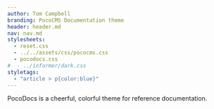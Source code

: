 ```yaml
---
author: Tom Campbell
branding: PocoCMS Documentation theme
header: header.md
nav: nav.md
stylesheets:
  - reset.css
  - ../../assets/css/pococms.css
  - pocodocs.css
#  - ../informer/dark.css
styletags:
  - "article > p{color:blue}"
---
```


PocoDocs is a cheerful, colorful theme for reference documentation.
